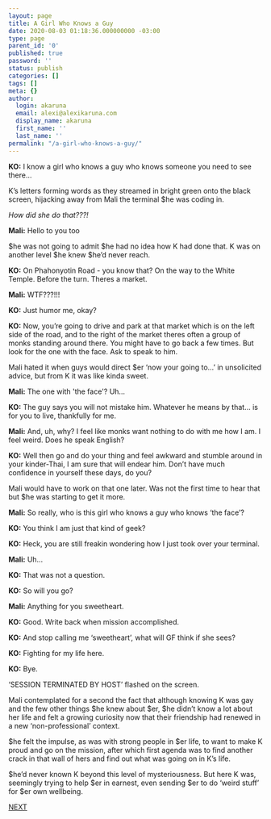 ```yaml
---
layout: page
title: A Girl Who Knows a Guy
date: 2020-08-03 01:18:36.000000000 -03:00
type: page
parent_id: '0'
published: true
password: ''
status: publish
categories: []
tags: []
meta: {}
author:
  login: akaruna
  email: alexi@alexikaruna.com
  display_name: akaruna
  first_name: ''
  last_name: ''
permalink: "/a-girl-who-knows-a-guy/"
---
```

<!-- wp:paragraph -->

**KO:** I know a girl who knows a guy who knows someone you need to see there…&nbsp;

<!-- /wp:paragraph -->

<!-- wp:paragraph -->

K’s letters forming words as they streamed in bright green onto the black screen, hijacking away from Mali the terminal $he was coding in.&nbsp;

<!-- /wp:paragraph -->

<!-- wp:paragraph -->

_How did she do that???!_

<!-- /wp:paragraph -->

<!-- wp:paragraph -->

**Mali:** Hello to you too&nbsp;

<!-- /wp:paragraph -->

<!-- wp:paragraph -->

$he was not going to admit $he had no idea how K had done that. K was on another level $he knew $he’d never reach.

<!-- /wp:paragraph -->

<!-- wp:paragraph -->

**KO:** On Phahonyotin Road - you know that? On the way to the White Temple. Before the turn. Theres a market.

<!-- /wp:paragraph -->

<!-- wp:paragraph -->

**Mali:** WTF???!!!

<!-- /wp:paragraph -->

<!-- wp:paragraph -->

**KO:** Just humor me, okay?

<!-- /wp:paragraph -->

<!-- wp:paragraph -->

**KO:** Now, you’re going to drive and park at that market which is on the left side of the road, and to the right of the market theres often a group of monks standing around there. You might have to go back a few times. But look for the one with the face. Ask to speak to him.

<!-- /wp:paragraph -->

<!-- wp:paragraph -->

Mali hated it when guys would direct $er ‘now your going to…’ in unsolicited advice, but from K it was like kinda sweet.

<!-- /wp:paragraph -->

<!-- wp:paragraph -->

**Mali:** The one with 'the face'? Uh…

<!-- /wp:paragraph -->

<!-- wp:paragraph -->

**KO:** The guy says you will not mistake him. Whatever he means by that… is for you to live, thankfully for me.

<!-- /wp:paragraph -->

<!-- wp:paragraph -->

**Mali:** And, uh, why? I feel like monks want nothing to do with me how I am. I feel weird. Does he speak English?

<!-- /wp:paragraph -->

<!-- wp:paragraph -->

**KO:** Well then go and do your thing and feel awkward and stumble around in your kinder-Thai, I am sure that will endear him. Don’t have much confidence in yourself these days, do you?

<!-- /wp:paragraph -->

<!-- wp:paragraph -->

Mali would have to work on that one later. Was not the first time to hear that but $he was starting to get it more.&nbsp;

<!-- /wp:paragraph -->

<!-- wp:paragraph -->

**Mali:** So really, who is this girl who knows a guy who knows ‘the face’?

<!-- /wp:paragraph -->

<!-- wp:paragraph -->

**KO:** You think I am just that kind of geek? &nbsp;

<!-- /wp:paragraph -->

<!-- wp:paragraph -->

**KO:** Heck, you are still freakin wondering how I just took over your terminal.&nbsp;

<!-- /wp:paragraph -->

<!-- wp:paragraph -->

**Mali:** Uh…

<!-- /wp:paragraph -->

<!-- wp:paragraph -->

**KO:** That was not a question. &nbsp;

<!-- /wp:paragraph -->

<!-- wp:paragraph -->

**KO:** So will you go?

<!-- /wp:paragraph -->

<!-- wp:paragraph -->

**Mali:** Anything for you sweetheart.

<!-- /wp:paragraph -->

<!-- wp:paragraph -->

**KO:** Good. Write back when mission accomplished.&nbsp;

<!-- /wp:paragraph -->

<!-- wp:paragraph -->

**KO:** And stop calling me ‘sweetheart’, what will GF think if she sees?&nbsp;

<!-- /wp:paragraph -->

<!-- wp:paragraph -->

**KO:** Fighting for my life here.

<!-- /wp:paragraph -->

<!-- wp:paragraph -->

**KO:** Bye.

<!-- /wp:paragraph -->

<!-- wp:paragraph -->

‘SESSION TERMINATED BY HOST’ flashed on the screen.

<!-- /wp:paragraph -->

<!-- wp:paragraph -->

Mali contemplated for a second the fact that although knowing K was gay and the few other things $he knew about $er, $he didn’t know a lot about her life and felt a growing curiosity now that their friendship had renewed in a new ‘non-professional’ context.

<!-- /wp:paragraph -->

<!-- wp:paragraph -->

$he felt the impulse, as was with strong people in $er life, to want to make K proud and go on the mission, after which first agenda was to find another crack in that wall of hers and find out what was going on in K’s life.

<!-- /wp:paragraph -->

<!-- wp:paragraph -->

$he’d never known K beyond this level of mysteriousness. But here K was, seemingly trying to help $er in earnest, even sending $er to do ‘weird stuff’ for $er own wellbeing.

<!-- /wp:paragraph -->

<!-- wp:paragraph -->

[NEXT](https://ffs.alexikaruna.com/doorstep/)

<!-- /wp:paragraph -->

